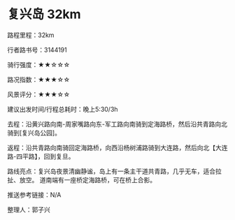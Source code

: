 # 复兴岛 32km

路程里程：32km

行者路书号：3144191

骑行强度：★★☆☆☆

路况指数：★★★☆☆

风景评分：★★★☆☆

建议出发时间/行程总耗时：晚上5:30/3h

去程：沿黄兴路向南-周家嘴路向东-军工路向南骑到定海路桥，然后沿共青路向北骑到\[复兴岛公园]。

返程：沿共青路向南骑回定海路桥，向西沿杨树浦路骑到大连路，然后向北【大连路-四平路】，回到复旦。

路线亮点：复兴岛夜景清幽静谧，岛上有一条主干道共青路，几乎无车，适合拉扯、放空。 道南端有一座桥定海路桥，可在桥上合影。

推送参考链接：N/A

整理人：郭子兴
